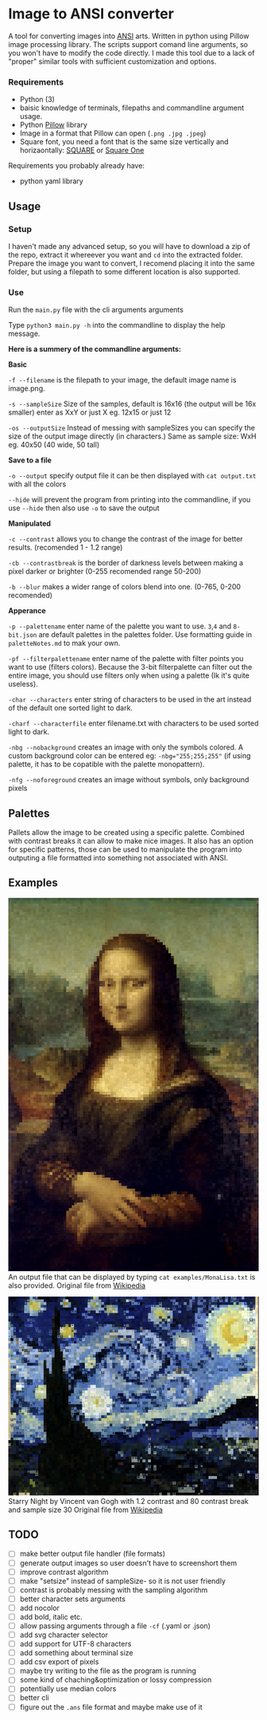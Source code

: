 # Image to ANSI converter
A tool for converting images into [ANSI](https://en.wikipedia.org/wiki/ANSI_escape_code) arts. Written in python using Pillow image processing library. The scripts support comand line arguments, so you won't have to modify the code directly. I made this tool due to a lack of "proper" similar tools with sufficient customization and options.

### Requirements
- Python (3)
- baisic knowledge of terminals, filepaths and commandline argument usage.
- Python [Pillow](https://pillow.readthedocs.io/en/stable/) library
- Image in a format that Pillow can open (`.png .jpg .jpeg`)
- Square font, you need a font that is the same size vertically and horizaontally: [SQUARE](https://strlen.com/square/) or [Square One](https://www.dafont.com/square-one.font)

Requirements you probably already have:
- python yaml library

## Usage

### Setup
I haven't made any advanced setup, so you will have to download a zip of the repo, extract it whereever you want and `cd` into the extracted folder. Prepare the image you want to convert, I recomend placing it into the same folder, but using a filepath to some different location is also supported.

### Use
Run the `main.py` file with the cli arguments arguments

Type `python3 main.py -h` into the commandline to display the help message.

**Here is a summery of the commandline arguments:**

**Basic**

`-f --filename` is the filepath to your image, the default image name is image.png.

`-s --sampleSize` Size of the samples, default is 16x16 (the output will be 16x smaller) enter as XxY or just X eg. 12x15 or just 12

`-os --outputSize` Instead of messing with sampleSizes you can specify the size of the output image directly (in characters.) Same as sample size: WxH eg. 40x50 (40 wide, 50 tall)

**Save to a file**

`-o --output` specify output file it can be then displayed with `cat output.txt` with all the colors

`--hide` will prevent the program from printing into the commandline, if you use `--hide` then also use `-o` to save the output

**Manipulated**

`-c --contrast` allows you to change the contrast of the image for better results. (recomended 1 - 1.2 range)

`-cb --contrastbreak` is the border of darkness levels between making a pixel darker or brighter (0-255 recomended range 50-200)

`-b --blur` makes a wider range of colors blend into one. (0-765, 0-200 recomended)

**Apperance**

`-p --palettename` enter name of the palette you want to use. `3`,`4` and `8-bit.json` are default palettes in the palettes folder. Use formatting guide in `paletteNotes.md` to mak your own.

`-pf --filterpalettename` enter name of the palette with filter points you want to use (filters colors). Because the 3-bit filterpalette can filter out the entire image, you should use filters only when using a palette (Ik it's quite useless).

`-char --characters` enter string of characters to be used in the art instead of the default one sorted light to dark.

`-charf --characterfile` enter filename.txt with characters to be used sorted light to dark.

`-nbg --nobackground` creates an image with only the symbols colored. A custom background color can be entered eg: `-nbg="255;255;255"` (if using palette, it has to be copatible with the palette monopattern).

`-nfg --noforeground` creates an image without symbols, only background pixels

## Palettes
Pallets allow the image to be created using a specific palette. Combined with contrast breaks it can allow to make nice images. It also has an option for specific patterns, those can be used to manipulate the program into outputing a file formatted into something not associated with ANSI.

## Examples
![MonaLisaANSI](examples/MonaLisaANSI.png)
An output file that can be displayed by typing `cat examples/MonaLisa.txt` is also provided.
Original file from [Wikipedia](https://en.wikipedia.org/wiki/Mona_Lisa#/media/File:Mona_Lisa,_by_Leonardo_da_Vinci,_from_C2RMF_retouched.jpg)

![StarryNight](examples/StarryNightANSI.png)
Starry Night by Vincent van Gogh with 1.2 contrast and 80 contrast break and sample size 30
Original file from [Wikipedia](https://en.wikipedia.org/wiki/The_Starry_Night#/media/File:Van_Gogh_-_Starry_Night_-_Google_Art_Project.jpg)

## TODO
- [ ] make better output file handler (file formats)
- [ ] generate output images so user doesn't have to screenshort them
- [ ] improve contrast algorithm
- [ ] make "setsize" instead of sampleSize- so it is not user friendly
- [ ] contrast is probably messing with the sampling algorithm
- [ ] better character sets arguments
- [ ] add nocolor
- [ ] add bold, italic etc. 
- [ ] allow passing arguments through a file `-cf` (.yaml or .json)
- [ ] add svg character selector
- [ ] add support for UTF-8 characters
- [ ] add something about terminal size
- [ ] add csv export of pixels
- [ ] maybe try writing to the file as the program is running
- [ ] some kind of chaching&optimization or lossy compression
- [ ] potentially use median colors
- [ ] better cli
- [ ] figure out the `.ans` file format and maybe make use of it